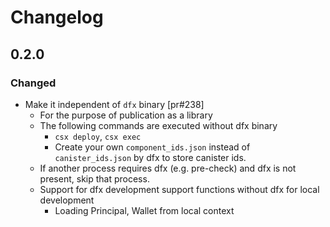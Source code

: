 # Changelog

## 0.2.0

### Changed

- Make it independent of `dfx` binary [pr#238]
  - For the purpose of publication as a library
  - The following commands are executed without dfx binary
    - `csx deploy`, `csx exec`
    - Create your own `component_ids.json` instead of `canister_ids.json` by dfx to store canister ids.
  - If another process requires dfx (e.g. pre-check) and dfx is not present, skip that process.
  - Support for dfx development support functions without dfx for local development
    - Loading Principal, Wallet from local context
